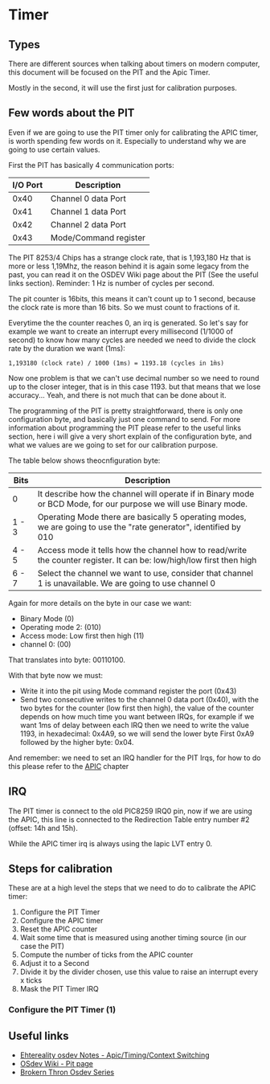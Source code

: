 # Timer

## Types 

There are different sources when talking about timers on modern computer, this document will be focused on the PIT and the Apic Timer. 

Mostly in the second, it will use the first just for calibration purposes.

## Few words about the PIT

Even if we are going to use the PIT timer only for calibrating the APIC timer, is worth spending few words on it. Especially to understand why we are going to use certain values. 

First the PIT has basically 4 communication ports: 

| I/O Port | Description          |
|----------|----------------------|
|  0x40    | Channel 0 data Port  |
|  0x41    | Channel 1 data Port  |
|  0x42    | Channel 2 data Port  |
|  0x43    | Mode/Command register| 

The PIT 8253/4 Chips has a strange clock rate, that is 1,193,180 Hz that is more or less 1,19Mhz, the reason behind it is again some legacy from the past, you can read it on the OSDEV Wiki page about the PIT (See the useful links section). Reminder: 1 Hz is number of cycles per second. 

The pit counter is 16bits, this means it can't count up to 1 second, because the clock rate is more than 16 bits. So we must count to fractions of it.

Everytime the the counter reaches 0, an irq is generated. So let's say for example we want to create an interrupt every millisecond (1/1000 of second) to know how many cycles are needed we need to divide the clock rate by the duration we want (1ms): 

```
1,193180 (clock rate) / 1000 (1ms) = 1193.18 (cycles in 1m̀s)
```

Now one problem is that we can't use decimal number so we need to round up to the closer integer, that is in this case 1193. 
but that means that we lose accuracy... Yeah, and there is not much that can be done about it.

The programming of the PIT is pretty straightforward, there is only one configuration byte, and basically just one command to send. For more information about programming the PIT please refer to the useful links section, here i will give a very short explain of the configuration byte, and what we values are we going to set for our calibration purpose.

The table below shows theocnfiguration byte: 

| Bits   | Description                                                                                                          |
|--------|----------------------------------------------------------------------------------------------------------------------|
|  0     | It describe how the channel will operate if in Binary mode or BCD Mode, for our purpose we will use Binary mode.     |
| 1 - 3  | Operating Mode there are basically 5 operating modes, we are going to use the "rate generator", identified by 010    |
| 4 - 5  | Access mode it tells how the channel how to read/write the counter register. It can be: low/high/low first then high |
| 6 - 7  | Select the channel we want to use, consider that channel 1 is unavailable. We are going to use channel 0             |

Again for more details on the byte in our case we want: 

* Binary Mode (0)
* Operating mode 2: (010)
* Access mode: Low first then high (11)
* channel 0: (00)

That translates into byte:  00110100. 

With that byte now we must: 

* Write it into the pit using Mode command register  the port (0x43)
* Send two consecutive writes to the channel 0 data port (0x40), with the two bytes for the counter (low first then high), the value of the counter depends on how much time you want between IRQs, for example if we want 1ms of delay between each IRQ then we need to write the value 1193, in hexadecimal: 0x4A9, so we will send the lower byte First 0xA9 followed by the higher byte: 0x04.

And remember: we need to set an IRQ handler for the PIT Irqs, for how to do this please refer to the [APIC](APIC.md) chapter 

## IRQ 

The PIT timer is connect to the old PIC8259 IRQ0 pin, now if we are using the APIC, this line is connected to the Redirection Table entry number #2 (offset: 14h and 15h).

While the APIC timer irq is always using  the lapic LVT entry 0. 

## Steps for calibration

These are at a high level the steps that we need to do to calibrate the APIC timer: 

1. Configure the PIT Timer
2. Configure the APIC timer 
3. Reset the APIC counter
4. Wait some time that is measured using another timing source (in our case the PIT)
5. Compute the number of ticks from the APIC counter
6. Adjust it to a Second
7. Divide it by the divider chosen, use this value to raise an interrupt every x ticks
8. Mask the PIT Timer IRQ
### Configure the PIT Timer (1)
 
## Useful links

* [Ehtereality osdev Notes - Apic/Timing/Context Switching](https://ethv.net/workshops/osdev/notes/notes-4.html)
* [OSdev Wiki - Pit page](https://wiki.osdev.org/Programmable_Interval_Timer)
* [Brokern Thron Osdev Series](http://www.brokenthorn.com/Resources/OSDev16.html)
